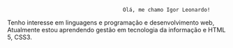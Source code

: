                                          Olá, me chamo Igor Leonardo!
Tenho interesse em linguagens e programação e desenvolvimento web, Atualmente estou aprendendo gestão em tecnologia da informação e HTML 5, CSS3.
<!---
Leonardotxt/Leonardotxt is a ✨ special ✨ repository because its `README.md` (this file) appears on your GitHub profile.
You can click the Preview link to take a look at your changes.
--->
